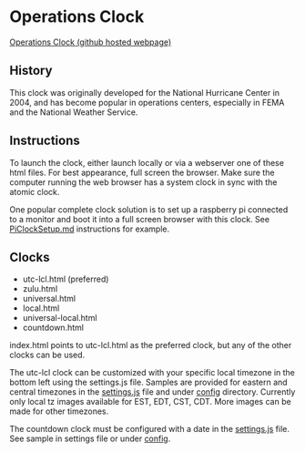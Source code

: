 # Operations Clock

[Operations Clock (github hosted webpage)](https://noaa-swpc.github.io/Operations-Clock/)

## History

This clock was originally developed for the National Hurricane Center in 2004, and has become popular in operations centers, especially in FEMA and the National Weather Service.

## Instructions

To launch the clock, either launch locally or via a webserver one of these html files. For best appearance, full screen the browser.
Make sure the computer running the web browser has a system clock in sync with the atomic clock.

One popular complete clock solution is to set up a raspberry pi connected to a monitor and boot it into a full screen browser with this clock. See [PiClockSetup.md](PiClockSetup.md) instructions for example.

## Clocks

* utc-lcl.html (preferred)
* zulu.html
* universal.html
* local.html
* universal-local.html
* countdown.html

index.html points to utc-lcl.html as the preferred clock, but any of the other clocks can be used.

The utc-lcl clock can be customized with your specific local timezone in the bottom left using the settings.js file.  Samples are provided for eastern and central timezones in the [settings.js](settings.js) file and under [config](config) directory. Currently only local tz images available for EST, EDT, CST, CDT.  More images can be made for other timezones.

The countdown clock must be configured with a date in the [settings.js](settings.js) file. See sample in settings file or under [config](config).

